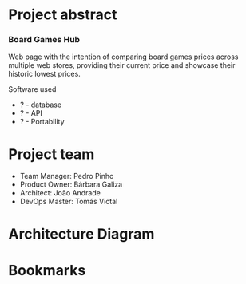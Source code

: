 # Project abstract
### Board Games Hub
Web page with the intention of comparing board games prices across multiple web stores, providing their current price and showcase their historic lowest prices.

Software used
* ? - database
* ? - API
* ? - Portability

# Project team
* Team Manager: Pedro Pinho
* Product Owner: Bárbara Galiza
* Architect: João Andrade
* DevOps Master: Tomás Victal

# Architecture Diagram

# Bookmarks
